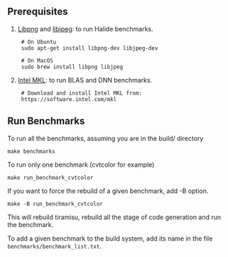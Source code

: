 ## Prerequisites
1) [Libpng](http://www.libpng.org/pub/png/libpng.html) and [libjpeg](http://libjpeg.sourceforge.net/): to run Halide benchmarks.

        # On Ubuntu
        sudo apt-get install libpng-dev libjpeg-dev
        
        # On MacOS
        sudo brew install libpng libjpeg

2) [Intel MKL](https://software.intel.com/mkl): to run BLAS and DNN benchmarks.

        # Download and install Intel MKL from:
        https://software.intel.com/mkl



## Run Benchmarks

To run all the benchmarks, assuming you are in the build/ directory

    make benchmarks

To run only one benchmark (cvtcolor for example)

    make run_benchmark_cvtcolor

If you want to force the rebuild of a given benchmark, add -B option.

    make -B run_benchmark_cvtcolor

This will rebuild tiramisu, rebuild all the stage of code generation and run
the benchmark.

To add a given benchmark to the build system, add its name in the file
`benchmarks/benchmark_list.txt`.

